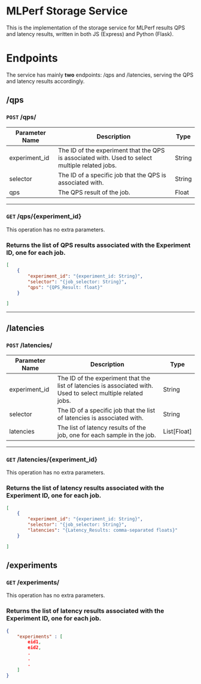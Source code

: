 # MLPerf Storage Service
This is the implementation of the storage service for MLPerf results QPS and latency results, written in both JS (Express) and Python (Flask).


# Endpoints
The service has mainly **two** endpoints: /qps and /latencies, serving the QPS and latency results accordingly.

## /qps

### `POST` /qps/
| Parameter Name | Description                                                                                     | Type   |
| -------------- | ----------------------------------------------------------------------------------------------- | ------ |
| experiment_id  | The ID of the experiment that the QPS is associated with. Used to select multiple related jobs. | String |
| selector       | The ID of a specific job that the QPS is associated with.                                       | String |
| qps            | The QPS result of the job.                                                                      | Float  |
---
### `GET` /qps/{experiment_id}
This operation has no extra parameters. 
### **Returns** the list of QPS results associated with the Experiment ID, one for each job.
```json
[
    {
        "experiment_id": "{experiment_id: String}",
        "selector": "{job_selector: String}",
        "qps": "{QPS_Result: float}"
    }

]
```

---

## /latencies

### `POST` /latencies/
| Parameter Name | Description                                                                                                   | Type        |
| -------------- | ------------------------------------------------------------------------------------------------------------- | ----------- |
| experiment_id  | The ID of the experiment that the list of latencies is associated with. Used to select multiple related jobs. | String      |
| selector       | The ID of a specific job that the list of latencies is associated with.                                       | String      |
| latencies      | The list of latency results of the job, one for each sample in the job.                                                    | List[Float] |
---
### `GET` /latencies/{experiment_id}
This operation has no extra parameters. 
### **Returns** the list of latency results associated with the Experiment ID, one for each job.
```json
[
    {
        "experiment_id": "{experiment_id: String}",
        "selector": "{job_selector: String}",
        "latencies": "{Latency_Results: comma-separated floats}"
    }

]
```
## /experiments

### `GET` /experiments/ 
This operation has no extra parameters. 
### **Returns** the list of latency results associated with the Experiment ID, one for each job.
```json
{
    "experiments" : [
        eid1,
        eid2,
        .
        .
        .
    ]
}
```
